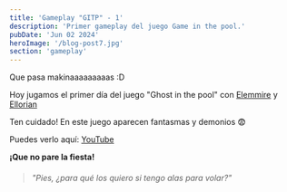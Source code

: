 ```yaml
---
title: 'Gameplay "GITP" - 1'
description: 'Primer gameplay del juego Game in the pool.'
pubDate: 'Jun 02 2024'
heroImage: '/blog-post7.jpg'
section: 'gameplay'
---
```


Que pasa makinaaaaaaaaas :D

Hoy jugamos el primer día del juego "Ghost in the pool" con <a href="https://www.instagram.com/elemmire1988?utm_source=qr&igsh=MWgwcm84ZmxwaDVmYQ%3D%3D" target="_blank">Elemmire</a> y <a href="https://ellorian.es" target="_blank">Ellorian</a> 

Ten cuidado! En este juego aparecen fantasmas y demonios &#128552; 

Puedes verlo aquí:
<a href="https://www.youtube.com/watch?v=NIoJcXws71U" target="_blank">YouTube</a>


**¡Que no pare la fiesta!**

> ###### "Pies, ¿para qué los quiero si tengo alas para volar?"

